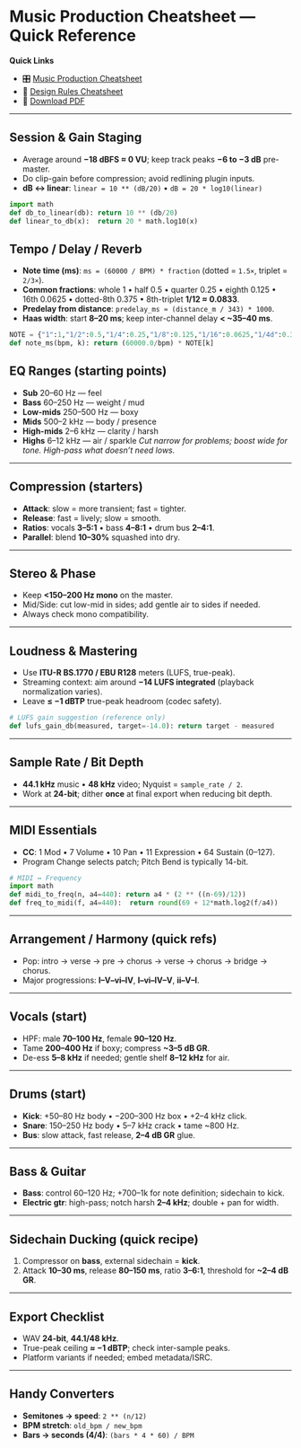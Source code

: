 # Music Production Cheatsheet — Quick Reference

**Quick Links**
- 🎛 [Music Production Cheatsheet](../CHEATSHEET.md)
- 🧭 [Design Rules Cheatsheet](./design-cheatsheet.md)
- 📄 [Download PDF](./cheatsheet.pdf)

---

## Session & Gain Staging

* Average around **−18 dBFS ≈ 0 VU**; keep track peaks **−6 to −3 dB** pre-master.
* Do clip-gain before compression; avoid redlining plugin inputs.
* **dB ↔ linear**: `linear = 10 ** (dB/20)` • `dB = 20 * log10(linear)`
```python 
import math
def db_to_linear(db): return 10 ** (db/20)
def linear_to_db(x):  return 20 * math.log10(x)
```

## Tempo / Delay / Reverb

* **Note time (ms)**: `ms = (60000 / BPM) * fraction` (dotted = `1.5×`, triplet = `2/3×`).
* **Common fractions**: whole 1 • half 0.5 • quarter 0.25 • eighth 0.125 • 16th 0.0625 • dotted-8th 0.375 • 8th-triplet **1/12 ≈ 0.0833**.
* **Predelay from distance**: `predelay_ms ≈ (distance_m / 343) * 1000`.
* **Haas width**: start **8–20 ms**; keep inter-channel delay **< \~35–40 ms**.
```python
NOTE = {"1":1,"1/2":0.5,"1/4":0.25,"1/8":0.125,"1/16":0.0625,"1/4d":0.375,"1/8d":0.1875,"1/8t":1/12}
def note_ms(bpm, k): return (60000.0/bpm) * NOTE[k]
```

## EQ Ranges (starting points)

* **Sub** 20–60 Hz — feel
* **Bass** 60–250 Hz — weight / mud
* **Low-mids** 250–500 Hz — boxy
* **Mids** 500–2 kHz — body / presence
* **High-mids** 2–6 kHz — clarity / harsh
* **Highs** 6–12 kHz — air / sparkle
  *Cut narrow for problems; boost wide for tone. High-pass what doesn’t need lows.*

---

## Compression (starters)

* **Attack**: slow = more transient; fast = tighter.
* **Release**: fast = lively; slow = smooth.
* **Ratios**: vocals **3–5:1** • bass **4–8:1** • drum bus **2–4:1**.
* **Parallel**: blend **10–30%** squashed into dry.

---

## Stereo & Phase

* Keep **<150–200 Hz mono** on the master.
* Mid/Side: cut low-mid in sides; add gentle air to sides if needed.
* Always check mono compatibility.

---

## Loudness & Mastering

* Use **ITU-R BS.1770 / EBU R128** meters (LUFS, true-peak).
* Streaming context: aim around **−14 LUFS integrated** (playback normalization varies).
* Leave **≤ −1 dBTP** true-peak headroom (codec safety).
```python
# LUFS gain suggestion (reference only)
def lufs_gain_db(measured, target=-14.0): return target - measured
```

---

## Sample Rate / Bit Depth

* **44.1 kHz** music • **48 kHz** video; Nyquist = `sample_rate / 2`.
* Work at **24-bit**; dither **once** at final export when reducing bit depth.

---

## MIDI Essentials

* **CC**: 1 Mod • 7 Volume • 10 Pan • 11 Expression • 64 Sustain (0–127).
* Program Change selects patch; Pitch Bend is typically 14-bit.
```python
# MIDI ↔ Frequency
import math
def midi_to_freq(n, a4=440): return a4 * (2 ** ((n-69)/12))
def freq_to_midi(f, a4=440):  return round(69 + 12*math.log2(f/a4))
```

---

## Arrangement / Harmony (quick refs)

* Pop: intro → verse → pre → chorus → verse → chorus → bridge → chorus.
* Major progressions: **I–V–vi–IV**, **I–vi–IV–V**, **ii–V–I**.

---

## Vocals (start)

* HPF: male **70–100 Hz**, female **90–120 Hz**.
* Tame **200–400 Hz** if boxy; compress **\~3–5 dB GR**.
* De-ess **5–8 kHz** if needed; gentle shelf **8–12 kHz** for air.

---

## Drums (start)

* **Kick**: +50–80 Hz body • −200–300 Hz box • +2–4 kHz click.
* **Snare**: 150–250 Hz body • 5–7 kHz crack • tame \~800 Hz.
* **Bus**: slow attack, fast release, **2–4 dB GR** glue.

---

## Bass & Guitar

* **Bass**: control 60–120 Hz; +700–1k for note definition; sidechain to kick.
* **Electric gtr**: high-pass; notch harsh **2–4 kHz**; double + pan for width.

---

## Sidechain Ducking (quick recipe)

1. Compressor on **bass**, external sidechain = **kick**.
2. Attack **10–30 ms**, release **80–150 ms**, ratio **3–6:1**, threshold for **\~2–4 dB GR**.

---

## Export Checklist

* WAV **24-bit**, **44.1/48 kHz**.
* True-peak ceiling **≈ −1 dBTP**; check inter-sample peaks.
* Platform variants if needed; embed metadata/ISRC.

---

## Handy Converters

* **Semitones → speed**: `2 ** (n/12)`
* **BPM stretch**: `old_bpm / new_bpm`
* **Bars → seconds (4/4)**: `(bars * 4 * 60) / BPM`
